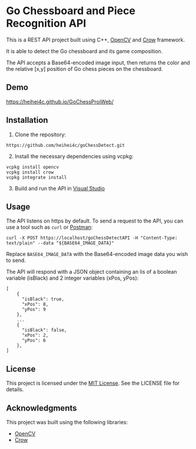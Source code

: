 # Go Chessboard and Piece Recognition API

This is a REST API project built using C++, [OpenCV](https://opencv.org/) and [Crow](https://github.com/crowcpp/crow) framework. 

It is able to detect the Go chessboard and its game composition.

The API accepts a Base64-encoded image input, then returns the color and the relative [x,y] position of Go chess pieces on the chessboard.

## Demo

https://heihei4c.github.io/GoChessProjWeb/

## Installation

1. Clone the repository:

```
https://github.com/heihei4c/goChessDetect.git
```

2. Install the necessary dependencies using vcpkg:

```
vcpkg install opencv
vcpkg install crow
vcpkg integrate install
```

3. Build and run the API in [Visual Studio](https://visualstudio.microsoft.com/)


## Usage

The API listens on https by default. To send a request to the API, you can use a tool such as `curl` or [Postman](https://www.postman.com/downloads/):

```
curl -X POST https://localhost/goChessDetectAPI -H "Content-Type: text/plain" --data "${BASE64_IMAGE_DATA}"
```

Replace `BASE64_IMAGE_DATA` with the Base64-encoded image data you wish to send.

The API will respond with a JSON object containing an lis of a boolean variable (isBlack) and 2 integer variables (xPos, yPos):

```
[
    {
      "isBlack": true,
      "xPos": 8,
      "yPos": 9
    },
    ...
    {
      "isBlack": false,
      "xPos": 2,
      "yPos": 6
    },
]

```

## License

This project is licensed under the [MIT License](https://opensource.org/licenses/MIT). See the LICENSE file for details.

## Acknowledgments

This project was built using the following libraries:

- [OpenCV](https://opencv.org/)
- [Crow](https://github.com/crowcpp/crow)
